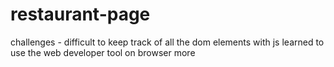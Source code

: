 # restaurant-page
 
challenges - difficult to keep track of all the dom elements with js
learned to use the web developer tool on browser more